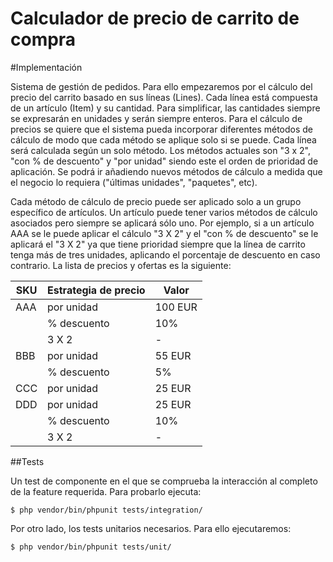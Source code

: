 Calculador de precio de carrito de compra
=========================================

#Implementación

Sistema de gestión de pedidos. Para ello empezaremos por el cálculo del precio del carrito basado en sus líneas (Lines).
Cada línea está compuesta de un artículo (Item) y su cantidad. Para simplificar, las cantidades siempre se expresarán en unidades y serán siempre enteros.
Para el cálculo de precios se quiere que el sistema pueda incorporar diferentes métodos de cálculo de modo que cada método se aplique solo si se puede.
Cada línea será calculada según un solo método. Los métodos actuales son "3 x 2", "con % de descuento" y "por unidad" siendo este el orden de prioridad de aplicación. Se podrá ir añadiendo nuevos métodos de cálculo
a medida que el negocio lo requiera ("últimas unidades", "paquetes", etc).

Cada método de cálculo de precio puede ser aplicado solo a un grupo específico de artículos. Un artículo puede tener varios métodos de cálculo asociados pero siempre se aplicará sólo uno.
Por ejemplo, si a un artículo AAA se le puede aplicar el cálculo "3 X 2" y el "con % de descuento" se le aplicará el "3 X 2" ya que tiene prioridad siempre que la línea de carrito tenga más de tres unidades, aplicando el porcentaje de descuento en caso contrario.
La lista de precios y ofertas es la siguiente:

|SKU|Estrategia de precio|Valor|
|---|---|---|
|AAA|por unidad|100 EUR|
||% descuento|10%|
||3 X 2| - |
|BBB|por unidad|55 EUR|
||% descuento|5%|
|CCC|por unidad|25 EUR|
|DDD|por unidad|25 EUR|
||% descuento|10%|
||3 X 2| - |


##Tests

Un test de componente en el que se comprueba la interacción al completo de la feature requerida. Para probarlo ejecuta:

```$ php vendor/bin/phpunit tests/integration/ ```

Por otro lado, los tests unitarios necesarios. Para ello ejecutaremos:

```$ php vendor/bin/phpunit tests/unit/ ```
